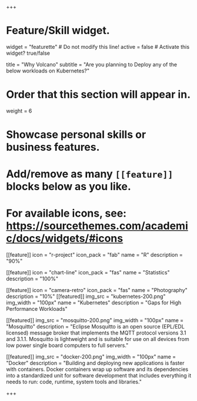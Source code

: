 +++
# Feature/Skill widget.
widget = "featurette"  # Do not modify this line!
active = false  # Activate this widget? true/false

title = "Why Volcano"
subtitle = "Are you planning to Deploy any of the below workloads on Kubernetes?"

# Order that this section will appear in.
weight = 6

# Showcase personal skills or business features.
#
# Add/remove as many `[[feature]]` blocks below as you like.
#
# For available icons, see: https://sourcethemes.com/academic/docs/widgets/#icons

[[feature]]
  icon = "r-project"
  icon_pack = "fab"
  name = "R"
  description = "90%"

[[feature]]
  icon = "chart-line"
  icon_pack = "fas"
  name = "Statistics"
  description = "100%"

[[feature]]
  icon = "camera-retro"
  icon_pack = "fas"
  name = "Photography"
  description = "10%"
[[featured]]
  img_src = "kubernetes-200.png"
  img_width = "100px"
  name = "Kubernetes"
  description = "Gaps for High Performance Workloads"

[[featured]]
  img_src = "mosquitto-200.png"
  img_width = "100px"
  name = "Mosquitto"
  description = "Eclipse Mosquitto is an open source (EPL/EDL licensed) message broker that implements the MQTT protocol versions 3.1 and 3.1.1. Mosquitto is lightweight and is suitable for use on all devices from low power single board computers to full servers."

[[featured]]
  img_src = "docker-200.png"
  img_width = "100px"
  name = "Docker"
  description = "Building and deploying new applications is faster with containers. Docker containers wrap up software and its dependencies into a standardized unit for software development that includes everything it needs to run: code, runtime, system tools and libraries."

+++
